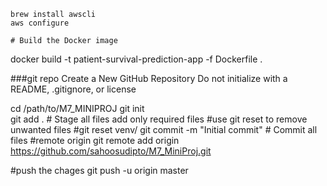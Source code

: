     brew install awscli
    aws configure

    # Build the Docker image
docker build -t patient-survival-prediction-app -f Dockerfile .

###git repo
Create a New GitHub Repository
Do not initialize with a README, .gitignore, or license

cd /path/to/M7_MINIPROJ 
git init                 
git add .   # Stage all files add only required files
#use git reset to remove unwanted files
#git reset venv/
git commit -m "Initial commit"   # Commit all files
#remote origin
git remote add origin https://github.com/sahoosudipto/M7_MiniProj.git

#push the chages
git push -u origin master
